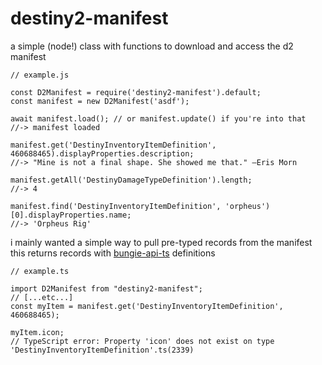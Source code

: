 # destiny2-manifest

a simple (node!) class with functions to download and access the d2 manifest  

```node
// example.js

const D2Manifest = require('destiny2-manifest').default;
const manifest = new D2Manifest('asdf');

await manifest.load(); // or manifest.update() if you're into that
//-> manifest loaded

manifest.get('DestinyInventoryItemDefinition', 460688465).displayProperties.description;
//-> "Mine is not a final shape. She showed me that." –Eris Morn

manifest.getAll('DestinyDamageTypeDefinition').length;
//-> 4

manifest.find('DestinyInventoryItemDefinition', 'orpheus')[0].displayProperties.name;
//-> 'Orpheus Rig'
```

i mainly wanted a simple way to pull pre-typed records from the manifest  
this returns records with [bungie-api-ts](https://github.com/DestinyItemManager/bungie-api-ts) definitions  

```node
// example.ts

import D2Manifest from "destiny2-manifest";
// [...etc...]
const myItem = manifest.get('DestinyInventoryItemDefinition', 460688465);

myItem.icon;
// TypeScript error: Property 'icon' does not exist on type 'DestinyInventoryItemDefinition'.ts(2339)
```
